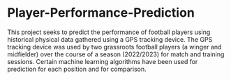 # Player-Performance-Prediction
This project seeks to predict the performance of football players using historical physical data gathered using a GPS tracking device. 
The GPS tracking device was used by two grassroots football players (a winger and midfielder) over the course of a season (2022/2023) for match and training sessions.
Certain machine learning algorithms have been used for prediction for each position and for comparison.
